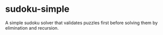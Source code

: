 sudoku-simple
=============

A simple sudoku solver that validates puzzles first before solving them by elimination and recursion.
